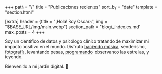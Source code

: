 +++
path = "/"
title = "Publicaciones recientes"
sort_by = "date"
template = "section.html"

[extra]
header = {title = "¡Hola! Soy Óscar~", img = "$BASE_URL/img/main.webp"}
section_path = "blog/_index.es.md"
max_posts = 4
+++

Soy un científico de datos y psicólogo clínico tratando de maximizar mi impacto positivo en el mundo. Disfruto [haciendo música](https://soundcloud.com/oskerwyld/sets/ii_album), senderismo, [fotografía](https://instagram.com/oskerwyld), levantando pesas, [programando](https://github.com/welpo), observando las estrellas, y leyendo.

Bienvenido a mi jardín digital. 🌱

